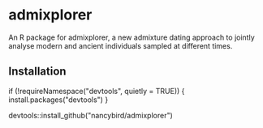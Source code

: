 # admixplorer

An R package for admixplorer, a new admixture dating approach to jointly analyse modern and ancient individuals sampled at different times.

## Installation

if (!requireNamespace("devtools", quietly = TRUE)) {
install.packages("devtools")
}

devtools::install_github("nancybird/admixplorer")
